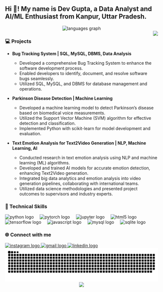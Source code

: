<h2 align="left">Hi 👋! My name is Dev Gupta, a Data Analyst and AI/ML Enthusiast from Kanpur, Uttar Pradesh.</h2>

<div align="center">
  <img src="https://github-readme-stats.vercel.app/api/top-langs?username=dev9454&locale=en&hide_title=false&layout=compact&card_width=320&langs_count=5&theme=dracula&hide_border=false" height="150" alt="languages graph"  />
</div>

<img src="https://intellipaat.com/blog/wp-content/uploads/2015/07/Big-Data.gif" style="float: right; max-width: 250px; height: auto;" />




<h3 align="left">💻 Projects</h3>

- **Bug Tracking System | SQL, MySQL, DBMS, Data Analysis**
  - Developed a comprehensive Bug Tracking System to enhance the software development process.
  - Enabled developers to identify, document, and resolve software bugs seamlessly.
  - Utilized SQL, MySQL, and DBMS for database management and operations.

- **Parkinson Disease Detection | Machine Learning**
  - Developed a machine learning model to detect Parkinson’s disease based on biomedical voice measurements.
  - Utilized the Support Vector Machine (SVM) algorithm for effective detection and classification.
  - Implemented Python with scikit-learn for model development and evaluation.

- **Text Emotion Analysis for Text2Video Generation | NLP, Machine Learning, AI**
  - Conducted research in text emotion analysis using NLP and machine learning (ML) algorithms.
  - Developed and trained AI models for accurate emotion detection, enhancing Text2Video generation.
  - Integrated big data analytics and emotion analysis into video generation pipelines, collaborating with international teams.
  - Utilized data science methodologies and presented project outcomes to supervisors and industry experts.

<h3 align="left">🔧 Technical Skills</h3>
<div align="left">
  <img src="https://cdn.jsdelivr.net/gh/devicons/devicon/icons/python/python-original.svg" height="40" alt="python logo"  />
  <img width="12" />
  <img src="https://cdn.jsdelivr.net/gh/devicons/devicon/icons/pytorch/pytorch-original.svg" height="40" alt="pytorch logo"  />
  <img width="12" />
  <img src="https://cdn.jsdelivr.net/gh/devicons/devicon/icons/jupyter/jupyter-original.svg" height="40" alt="jupyter logo"  />
  <img width="12" />
  <img src="https://cdn.jsdelivr.net/gh/devicons/devicon/icons/html5/html5-original.svg" height="40" alt="html5 logo"  />
  <img width="12" />
  <img src="https://cdn.jsdelivr.net/gh/devicons/devicon/icons/tensorflow/tensorflow-original.svg" height="40" alt="tensorflow logo"  />
  <img width="12" />
  <img src="https://cdn.jsdelivr.net/gh/devicons/devicon/icons/javascript/javascript-original.svg" height="40" alt="javascript logo"  />
  <img width="12" />
  <img src="https://cdn.jsdelivr.net/gh/devicons/devicon/icons/mysql/mysql-original.svg" height="40" alt="mysql logo"  />
  <img width="12" />
  <img src="https://cdn.jsdelivr.net/gh/devicons/devicon/icons/sqlite/sqlite-original.svg" height="40" alt="sqlite logo"  />
</div>
<h3 align="left">🌐 Connect with me</h3>
<div align="left">
  <a href="https://www.instagram.com/yourinstagram/">
    <img src="https://img.shields.io/static/v1?message=Instagram&logo=instagram&label=&color=E4405F&logoColor=white&labelColor=&style=for-the-badge" height="35" alt="instagram logo"  />
  </a>
  <a href="mailto:your-email@gmail.com">
    <img src="https://img.shields.io/static/v1?message=Gmail&logo=gmail&label=&color=D14836&logoColor=white&labelColor=&style=for-the-badge" height="35" alt="gmail logo"  />
  </a>
  <a href="https://www.linkedin.com/in/yourlinkedin/">
    <img src="https://img.shields.io/static/v1?message=LinkedIn&logo=linkedin&label=&color=0077B5&logoColor=white&labelColor=&style=for-the-badge" height="35" alt="linkedin logo"  />
  </a>
</div>

<div align="center">
  <img src="https://raw.githubusercontent.com/dev9454/dev9454/output/snake.svg" alt="Snake animation" />
</div>

<div align="center">
  <img src="https://profile-counter.glitch.me/dev9454/count.svg?"  />
</div>

<!--
**dev9454/dev9454** is a ✨ _special_ ✨ repository because its `README.md` (this file) appears on your GitHub profile.

Here are some ideas to get you started:

- 🔭 I’m currently working on ...
- 🌱 I’m currently learning ...
- 👯 I’m looking to collaborate on ...
- 🤔 I’m looking for help with ...
- 💬 Ask me about ...
- 📫 How to reach me: ...
- 😄 Pronouns: ...
- ⚡ Fun fact: ...
-->
